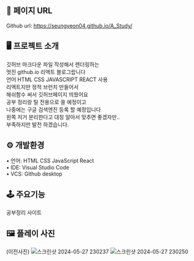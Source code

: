 ## 🔗 페이지 URL 
Github url: https://seungyeon04.github.io/A_Study/ 

## 🖥 프로젝트 소개 

깃허브 마크다운 파일 작성해서 렌더링하는  
멋진 github.io 리액트 블로그랍니다  
언어 HTML CSS JAVASCRIPT REACT 사용  
리액트지만 정적 브런치 만들어서  
해쉬함수 써서 깃허브페이지 띄웠어요  
공부 정리랑 틸 전용으로 쓸 예정이고  
나중에는 구글 검색엔진 등록 할 예정입니다  
왼쪽 저거 분리한다고 대칭 알아서 맞추면 좋겠자만..  
부족하지만 발전 하겠습니다.  


## ⚙️ 개발환경  

• 언어: HTML CSS JavaScript React  
• IDE: Visual Studio Code  
• VCS: Github desktop   

## 🕹 주요기능  

공부정리 사이트 

## 🖼 플레이 사진
(이전사진) 
![스크린샷 2024-05-27 230237](https://github.com/SeungYeon04/A_Study.github.io/assets/100332811/229d73a7-b0db-4757-bebb-d159c021b5cf)
![스크린샷 2024-05-27 230250](https://github.com/SeungYeon04/A_Study.github.io/assets/100332811/0fd10c47-741d-4586-8ff5-607ecbd98251)


